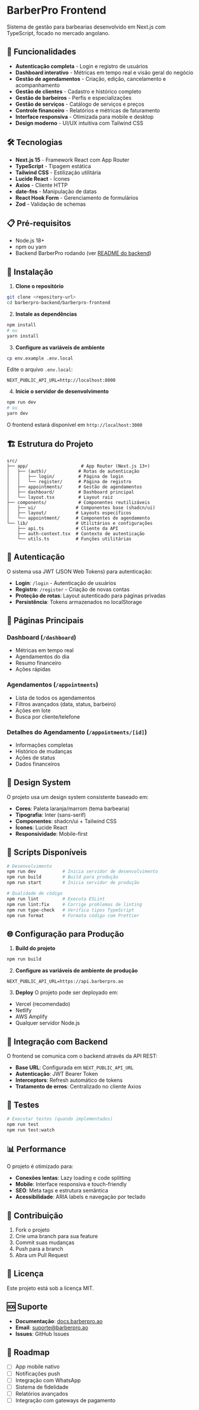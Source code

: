 # BarberPro Frontend

Sistema de gestão para barbearias desenvolvido em Next.js com TypeScript, focado no mercado angolano.

## 🚀 Funcionalidades

- **Autenticação completa** - Login e registro de usuários
- **Dashboard interativo** - Métricas em tempo real e visão geral do negócio
- **Gestão de agendamentos** - Criação, edição, cancelamento e acompanhamento
- **Gestão de clientes** - Cadastro e histórico completo
- **Gestão de barbeiros** - Perfis e especializações
- **Gestão de serviços** - Catálogo de serviços e preços
- **Controle financeiro** - Relatórios e métricas de faturamento
- **Interface responsiva** - Otimizada para mobile e desktop
- **Design moderno** - UI/UX intuitiva com Tailwind CSS

## 🛠️ Tecnologias

- **Next.js 15** - Framework React com App Router
- **TypeScript** - Tipagem estática
- **Tailwind CSS** - Estilização utilitária
- **Lucide React** - Ícones
- **Axios** - Cliente HTTP
- **date-fns** - Manipulação de datas
- **React Hook Form** - Gerenciamento de formulários
- **Zod** - Validação de schemas

## 📋 Pré-requisitos

- Node.js 18+ 
- npm ou yarn
- Backend BarberPro rodando (ver [README do backend](../README.md))

## 🔧 Instalação

1. **Clone o repositório**
```bash
git clone <repository-url>
cd barberpro-backend/barberpro-frontend
```

2. **Instale as dependências**
```bash
npm install
# ou
yarn install
```

3. **Configure as variáveis de ambiente**
```bash
cp env.example .env.local
```

Edite o arquivo `.env.local`:
```env
NEXT_PUBLIC_API_URL=http://localhost:8000
```

4. **Inicie o servidor de desenvolvimento**
```bash
npm run dev
# ou
yarn dev
```

O frontend estará disponível em `http://localhost:3000`

## 🏗️ Estrutura do Projeto

```
src/
├── app/                    # App Router (Next.js 13+)
│   ├── (auth)/            # Rotas de autenticação
│   │   ├── login/         # Página de login
│   │   └── register/      # Página de registro
│   ├── appointments/      # Gestão de agendamentos
│   ├── dashboard/         # Dashboard principal
│   └── layout.tsx         # Layout raiz
├── components/            # Componentes reutilizáveis
│   ├── ui/               # Componentes base (shadcn/ui)
│   ├── layout/           # Layouts específicos
│   └── appointment/      # Componentes de agendamento
└── lib/                  # Utilitários e configurações
    ├── api.ts            # Cliente da API
    ├── auth-context.tsx  # Contexto de autenticação
    └── utils.ts          # Funções utilitárias
```

## 🔐 Autenticação

O sistema usa JWT (JSON Web Tokens) para autenticação:

- **Login**: `/login` - Autenticação de usuários
- **Registro**: `/register` - Criação de novas contas
- **Proteção de rotas**: Layout autenticado para páginas privadas
- **Persistência**: Tokens armazenados no localStorage

## 📱 Páginas Principais

### Dashboard (`/dashboard`)
- Métricas em tempo real
- Agendamentos do dia
- Resumo financeiro
- Ações rápidas

### Agendamentos (`/appointments`)
- Lista de todos os agendamentos
- Filtros avançados (data, status, barbeiro)
- Ações em lote
- Busca por cliente/telefone

### Detalhes do Agendamento (`/appointments/[id]`)
- Informações completas
- Histórico de mudanças
- Ações de status
- Dados financeiros

## 🎨 Design System

O projeto usa um design system consistente baseado em:

- **Cores**: Paleta laranja/marrom (tema barbearia)
- **Tipografia**: Inter (sans-serif)
- **Componentes**: shadcn/ui + Tailwind CSS
- **Ícones**: Lucide React
- **Responsividade**: Mobile-first

## 🔧 Scripts Disponíveis

```bash
# Desenvolvimento
npm run dev          # Inicia servidor de desenvolvimento
npm run build        # Build para produção
npm run start        # Inicia servidor de produção

# Qualidade de código
npm run lint         # Executa ESLint
npm run lint:fix     # Corrige problemas de linting
npm run type-check   # Verifica tipos TypeScript
npm run format       # Formata código com Prettier
```

## 🌐 Configuração para Produção

1. **Build do projeto**
```bash
npm run build
```

2. **Configure as variáveis de ambiente de produção**
```env
NEXT_PUBLIC_API_URL=https://api.barberpro.ao
```

3. **Deploy**
O projeto pode ser deployado em:
- Vercel (recomendado)
- Netlify
- AWS Amplify
- Qualquer servidor Node.js

## 🔗 Integração com Backend

O frontend se comunica com o backend através da API REST:

- **Base URL**: Configurada em `NEXT_PUBLIC_API_URL`
- **Autenticação**: JWT Bearer Token
- **Interceptors**: Refresh automático de tokens
- **Tratamento de erros**: Centralizado no cliente Axios

## 🧪 Testes

```bash
# Executar testes (quando implementados)
npm run test
npm run test:watch
```

## 📊 Performance

O projeto é otimizado para:

- **Conexões lentas**: Lazy loading e code splitting
- **Mobile**: Interface responsiva e touch-friendly
- **SEO**: Meta tags e estrutura semântica
- **Acessibilidade**: ARIA labels e navegação por teclado

## 🤝 Contribuição

1. Fork o projeto
2. Crie uma branch para sua feature
3. Commit suas mudanças
4. Push para a branch
5. Abra um Pull Request

## 📝 Licença

Este projeto está sob a licença MIT.

## 🆘 Suporte

- **Documentação**: [docs.barberpro.ao](https://docs.barberpro.ao)
- **Email**: suporte@barberpro.ao
- **Issues**: GitHub Issues

## 🚀 Roadmap

- [ ] App mobile nativo
- [ ] Notificações push
- [ ] Integração com WhatsApp
- [ ] Sistema de fidelidade
- [ ] Relatórios avançados
- [ ] Integração com gateways de pagamento
